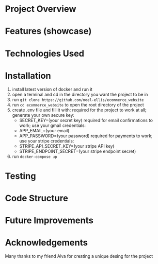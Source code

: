 # Project Overview

# Features (showcase)

# Technologies Used

# Installation

1. install latest version of docker and run it
2. open a terminal and cd in the directory you want the project to be in
3. run `git clone https://github.com/noel-ellis/ecommerce_website`
4. run `cd ecommerce_website` to open the root directory of the project
5. create .env file and fill it with:
    required for the project to work at all; generate your own secure key:
    - SECRET_KEY=(your secret key)
    required for email confirmations to work; use your gmail credentials:
    - APP_EMAIL=(your email)
    - APP_PASSWORD=(your password)
    required for payments to work; use your stripe credentials:
    - STRIPE_API_SECRET_KEY=(your stripe API key)
    - STRIPE_ENDPOINT_SECRET=(your stripe endpoint secret)
6. run `docker-compose up`

# Testing

# Code Structure

# Future Improvements

# Acknowledgements

Many thanks to my friend Alva for creating a unique desing for the project
